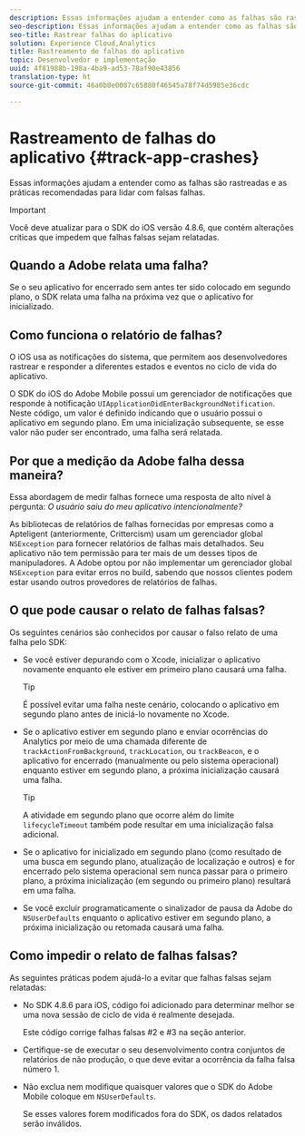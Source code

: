 ```yaml
---
description: Essas informações ajudam a entender como as falhas são rastreadas e as práticas recomendadas para lidar com falsas falhas.
seo-description: Essas informações ajudam a entender como as falhas são rastreadas e as práticas recomendadas para lidar com falsas falhas.
seo-title: Rastrear falhas do aplicativo
solution: Experience Cloud,Analytics
title: Rastreamento de falhas do aplicativo
topic: Desenvolvedor e implementação
uuid: 4f81988b-198a-4ba9-ad53-78af90e43856
translation-type: ht
source-git-commit: 46a0b8e0087c65880f46545a78f74d5985e36cdc

---
```



# Rastreamento de falhas do aplicativo {#track-app-crashes}

Essas informações ajudam a entender como as falhas são rastreadas e as práticas recomendadas para lidar com falsas falhas.

>[!IMPORTANT]
>
>Você deve atualizar para o SDK do iOS versão 4.8.6, que contém alterações críticas que impedem que falhas falsas sejam relatadas.

## Quando a Adobe relata uma falha?

Se o seu aplicativo for encerrado sem antes ter sido colocado em segundo plano, o SDK relata uma falha na próxima vez que o aplicativo for inicializado.

## Como funciona o relatório de falhas?

O iOS usa as notificações do sistema, que permitem aos desenvolvedores rastrear e responder a diferentes estados e eventos no ciclo de vida do aplicativo.

O SDK do iOS do Adobe Mobile possui um gerenciador de notificações que responde à notificação `UIApplicationDidEnterBackgroundNotification`. Neste código, um valor é definido indicando que o usuário possui o aplicativo em segundo plano. Em uma inicialização subsequente, se esse valor não puder ser encontrado, uma falha será relatada.

## Por que a medição da Adobe falha dessa maneira?

Essa abordagem de medir falhas fornece uma resposta de alto nível à pergunta: *O usuário saiu do meu aplicativo intencionalmente?*

As bibliotecas de relatórios de falhas fornecidas por empresas como a Apteligent (anteriormente, Crittercism) usam um gerenciador global `NSException` para fornecer relatórios de falhas mais detalhados. Seu aplicativo não tem permissão para ter mais de um desses tipos de manipuladores. A Adobe optou por não implementar um gerenciador global `NSException` para evitar erros no build, sabendo que nossos clientes podem estar usando outros provedores de relatórios de falhas.

## O que pode causar o relato de falhas falsas?

Os seguintes cenários são conhecidos por causar o falso relato de uma falha pelo SDK:

* Se você estiver depurando com o Xcode, inicializar o aplicativo novamente enquanto ele estiver em primeiro plano causará uma falha.

   >[!TIP]
   >
   >É possível evitar uma falha neste cenário, colocando o aplicativo em segundo plano antes de iniciá-lo novamente no Xcode.

* Se o aplicativo estiver em segundo plano e enviar ocorrências do Analytics por meio de uma chamada diferente de `trackActionFromBackground`, `trackLocation`, ou `trackBeacon`, e o aplicativo for encerrado (manualmente ou pelo sistema operacional) enquanto estiver em segundo plano, a próxima inicialização causará uma falha.

   >[!TIP]
   >
   >A atividade em segundo plano que ocorre além do limite `lifecycleTimeout` também pode resultar em uma inicialização falsa adicional.

* Se o aplicativo for inicializado em segundo plano (como resultado de uma busca em segundo plano, atualização de localização e outros) e for encerrado pelo sistema operacional sem nunca passar para o primeiro plano, a próxima inicialização (em segundo ou primeiro plano) resultará em uma falha.
* Se você excluir programaticamente o sinalizador de pausa da Adobe do `NSUserDefaults` enquanto o aplicativo estiver em segundo plano, a próxima inicialização ou retomada causará uma falha.

## Como impedir o relato de falhas falsas?

As seguintes práticas podem ajudá-lo a evitar que falhas falsas sejam relatadas:

* No SDK 4.8.6 para iOS, código foi adicionado para determinar melhor se uma nova sessão de ciclo de vida é realmente desejada.

   Este código corrige falhas falsas #2 e #3 na seção anterior.

* Certifique-se de executar o seu desenvolvimento contra conjuntos de relatórios de não produção, o que deve evitar a ocorrência da falha falsa número 1.
* Não exclua nem modifique quaisquer valores que o SDK do Adobe Mobile coloque em `NSUserDefaults`.

   Se esses valores forem modificados fora do SDK, os dados relatados serão inválidos.

